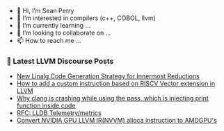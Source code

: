 - 👋 Hi, I’m Sean Perry
- 👀 I’m interested in compilers (c++, COBOL, llvm)
- 🌱 I’m currently learning ...
- 💞️ I’m looking to collaborate on ...
- 📫 How to reach me ...

<!---
s66perry/s66perry is a ✨ special ✨ repository because its `README.md` (this file) appears on your GitHub profile.
You can click the Preview link to take a look at your changes.
--->
### 📕 Latest LLVM Discourse Posts

<!-- DISCOURSE-LLVM:START -->
- [New Linalg Code Generation Strategy for Innermost Reductions](https://discourse.llvm.org/t/new-linalg-code-generation-strategy-for-innermost-reductions/64596#post_2)
- [How to add a custom instruction based on RISCV Vector extension in LLVM](https://discourse.llvm.org/t/how-to-add-a-custom-instruction-based-on-riscv-vector-extension-in-llvm/64566#post_3)
- [Why clang is crashing while using the pass, which is injecting print function inside code](https://discourse.llvm.org/t/why-clang-is-crashing-while-using-the-pass-which-is-injecting-print-function-inside-code/64585#post_2)
- [RFC: LLDB Telemetry/metrics](https://discourse.llvm.org/t/rfc-lldb-telemetry-metrics/64588#post_3)
- [Convert NVIDIA GPU LLVM IR&lpar;NVVM&rpar; alloca instruction to AMDGPU&#39;s](https://discourse.llvm.org/t/convert-nvidia-gpu-llvm-ir-nvvm-alloca-instruction-to-amdgpus/64578#post_6)
<!-- DISCOURSE-LLVM:END -->

